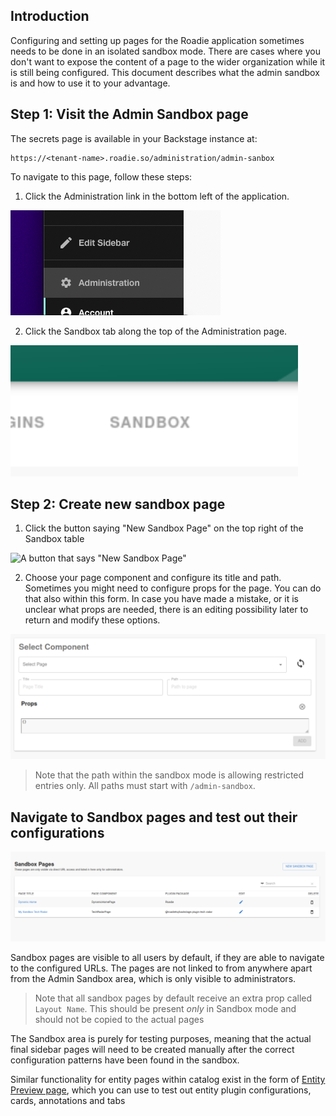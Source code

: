 
## Introduction

Configuring and setting up pages for the Roadie application sometimes needs to be done in an isolated sandbox mode. There are cases where you don't want to expose the content of a page to the wider organization while it is still being configured. This document describes what the admin sandbox is and how to use it to your advantage.

## Step 1: Visit the Admin Sandbox page

The secrets page is available in your Backstage instance at:

```
https://<tenant-name>.roadie.so/administration/admin-sanbox
```

To navigate to this page, follow these steps:

1. Click the Administration link in the bottom left of the application.

![A link that says "Administration"](./administration-link.png)

2. Click the Sandbox tab along the top of the Administration page.

![A link that says "Sandbox"](./sandbox-link.png)


## Step 2: Create new sandbox page

1. Click the button saying "New Sandbox Page" on the top right of the Sandbox table

![A button that says "New Sandbox Page"](./sandbox-btn.png)

2. Choose your page component and configure its title and path. Sometimes you might need to configure props for the page. You can do that also within this form. In case you have made a mistake, or it is unclear what props are needed, there is an editing possibility later to return and modify these options.

![A form displaying options to configure a new Sandbox Page](./new-sandbox-form.png)

> Note that the path within the sandbox mode is allowing restricted entries only. All paths must start with `/admin-sandbox`.


## Navigate to Sandbox pages and test out their configurations

![A table displaying already created Sandbox pages](./sandbox-table.png)

Sandbox pages are visible to all users by default, if they are able to navigate to the configured URLs. The pages are not linked to from anywhere apart from the Admin Sandbox area, which is only visible to administrators.


> Note that all sandbox pages by default receive an extra prop called `Layout Name`. This should be present *only* in Sandbox mode and should not be copied to the actual pages 

The Sandbox area is purely for testing purposes, meaning that the actual final sidebar pages will need to be created manually after the correct configuration patterns have been found in the sandbox.

Similar functionality for entity pages within catalog exist in the form of [Entity Preview page](../../details/previewing-pages/), which you can use to test out entity plugin configurations, cards, annotations and tabs
